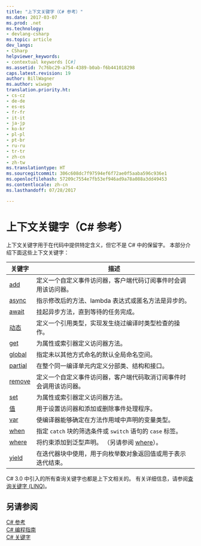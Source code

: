 ```yaml
---
title: "上下文关键字（C# 参考）"
ms.date: 2017-03-07
ms.prod: .net
ms.technology:
- devlang-csharp
ms.topic: article
dev_langs:
- CSharp
helpviewer_keywords:
- contextual keywords [C#]
ms.assetid: 7c76bc29-a754-4389-b0ab-f6b441018298
caps.latest.revision: 19
author: BillWagner
ms.author: wiwagn
translation.priority.ht:
- cs-cz
- de-de
- es-es
- fr-fr
- it-it
- ja-jp
- ko-kr
- pl-pl
- pt-br
- ru-ru
- tr-tr
- zh-cn
- zh-tw
ms.translationtype: HT
ms.sourcegitcommit: 306c608dc7f97594ef6f72ae0f5aaba596c936e1
ms.openlocfilehash: 57209c7554e7fb53ef946ad9a78a088a3dd49453
ms.contentlocale: zh-cn
ms.lasthandoff: 07/28/2017

---
```

# <a name="contextual-keywords-c-reference"></a>上下文关键字（C# 参考）
上下文关键字用于在代码中提供特定含义，但它不是 C# 中的保留字。 本部分介绍下面这些上下文关键字：  
  
|关键字|描述|  
|-------------|-----------------|  
|[add](../../../csharp/language-reference/keywords/add.md)|定义一个自定义事件访问器，客户端代码订阅事件时会调用该访问器。|  
|[async](../../../csharp/language-reference/keywords/async.md)|指示修改后的方法、lambda 表达式或匿名方法是异步的。|  
|[await](../../../csharp/language-reference/keywords/await.md)|挂起异步方法，直到等待的任务完成。|  
|[动态](../../../csharp/language-reference/keywords/dynamic.md)|定义一个引用类型，实现发生绕过编译时类型检查的操作。|  
|[get](../../../csharp/language-reference/keywords/get.md)|为属性或索引器定义访问器方法。|  
|[global](../../../csharp/language-reference/keywords/global.md)|指定未以其他方式命名的默认全局命名空间。|  
|[partial](../../../csharp/language-reference/keywords/partial-type.md)|在整个同一编译单元内定义分部类、结构和接口。|  
|[remove](../../../csharp/language-reference/keywords/remove.md)|定义一个自定义事件访问器，客户端代码取消订阅事件时会调用该访问器。|  
|[set](../../../csharp/language-reference/keywords/set.md)|为属性或索引器定义访问器方法。|  
|[值](../../../csharp/language-reference/keywords/value.md)|用于设置访问器和添加或删除事件处理程序。|  
|[var](../../../csharp/language-reference/keywords/var.md)|使编译器能够确定在方法作用域中声明的变量类型。|  
|[when](when.md)|指定 `catch` 块的筛选条件或 `switch` 语句的 `case` 标签。|
|[where](../../../csharp/language-reference/keywords/where-generic-type-constraint.md)|将约束添加到泛型声明。 （另请参阅 [where](../../../csharp/language-reference/keywords/where-clause.md)）。|  
|[yield](../../../csharp/language-reference/keywords/yield.md)|在迭代器块中使用，用于向枚举数对象返回值或用于表示迭代结束。|  
  
 C# 3.0 中引入的所有查询关键字也都是上下文相关的。 有关详细信息，请参阅[查询关键字 (LINQ)](../../../csharp/language-reference/keywords/query-keywords.md)。  
  
## <a name="see-also"></a>另请参阅  
 [C# 参考](../../../csharp/language-reference/index.md)   
 [C# 编程指南](../../../csharp/programming-guide/index.md)   
 [C# 关键字](../../../csharp/language-reference/keywords/index.md)

